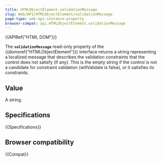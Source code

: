 ```yaml
---
title: HTMLObjectElement.validationMessage
slug: Web/API/HTMLObjectElement/validationMessage
page-type: web-api-instance-property
browser-compat: api.HTMLObjectElement.validationMessage
---
```


{{APIRef("HTML DOM")}}

The **`validationMessage`** read-only property
of the {{domxref("HTMLObjectElement")}} interface returns a string
representing a localized message that describes the validation constraints that the
control does not satisfy (if any). This is the empty string if the control is not a
candidate for constraint validation (willValidate is false), or it satisfies its
constraints.

## Value

A string.

## Specifications

{{Specifications}}

## Browser compatibility

{{Compat}}
